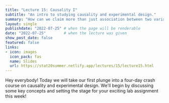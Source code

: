 ```yaml
---
title: "Lecture 15: Causality I"
subtitle: "An intro to studying causality and experimental design."
summary: "How can we claim more than just association between two variables"
layout: single
publishdate: "2022-07-25" # when the page will be renderable
date: "2022-07-25"        # when the lecture was given
show_post_date: false
featured: false
links:
- icon: images
  icon_pack: fas
  name: Slides
  url: https://stat20summer.netlify.app/lectures/15/lecture15.html
---
```


Hey everybody! Today we will take our first plunge into a four-day crash course on causality and experimental design. We'll begin by discussing some key concepts and setting the stage for your exciting lab assignment this week!





